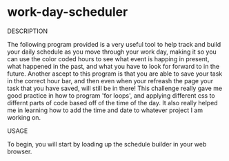 # work-day-scheduler

DESCRIPTION

The following program provided is a very useful tool to help track and build your daily schedule as you move through your work day, making it so you can use the color coded hours to see what event is happing in present, what happened in the past, and what you have to look for forward to in the future. Another ascept to this program is that you are able to save your task in the correct hour bar, and then even when your refreash the page your task that you have saved, will still be in there! This challenge really gave me good practice in how to program 'for loops', and applying different css to differnt parts of code based off of the time of the day. It also really helped me in learning how to add the time and date to whatever project I am working on. 

USAGE

To begin, you will start by loading up the schedule builder in your web browser. 
